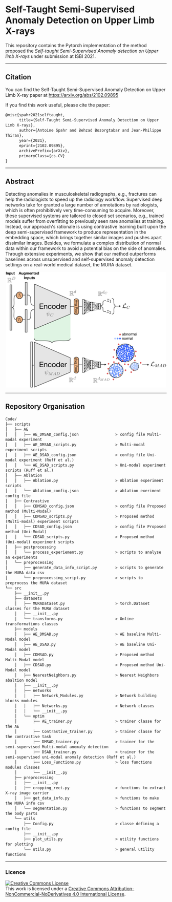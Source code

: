 # Self-Taught Semi-Supervised Anomaly Detection on Upper Limb X-rays

This repository contains the Pytorch implementation of the method proposed  the _Self-taught Semi-Supervised Anomaly detection on Upper limb X-rays_ under submission at ISBI 2021.

____
## Citation
You can find the Self-Taught Semi-Supervised Anomaly Detection on Upper Limb X-ray paper at https://arxiv.org/abs/2102.09895

If you find this work useful, please cite the paper:

```
@misc{spahr2021selftaught,
      title={Self-Taught Semi-Supervised Anomaly Detection on Upper Limb X-rays},
      author={Antoine Spahr and Behzad Bozorgtabar and Jean-Philippe Thiran},
      year={2021},
      eprint={2102.09895},
      archivePrefix={arXiv},
      primaryClass={cs.CV}
}
```
____
## Abstract

Detecting anomalies in musculoskeletal radiographs, e.g., fractures can help the radiologists to speed up the radiology workflow. Supervised deep networks take for granted a large number of annotations by radiologists, which is often prohibitively very time-consuming to acquire. Moreover, these supervised systems are tailored to closed set scenarios, e.g., trained models suffer from overfitting to previously seen rare anomalies at training. Instead, our approach's rationale is using contrastive learning built upon the deep semi-supervised framework to produce representation in the embedding space, which brings together similar images and pushes apart dissimilar images. Besides, we formulate a complex distribution of normal data within our framework to avoid a potential bias on the side of anomalies. Through extensive experiments, we show that our method outperforms baselines across unsupervised and self-supervised anomaly detection settings on a real-world medical dataset, the MURA dataset.

<p align="center">
  <img src="figure/architecture_network_CDMSAD.png" alt="method" width="500"/>
</p>

____
## Repository Organisation
```
Code/
├── scripts                                               
│   ├── AE                                      
│   │   ├── AE_DMSAD_config.json                > config file Multi-modal experiment
│   │   ├── AE_DMSAD_scripts.py                 > Multi-modal experiment scripts
│   │   ├── AE_DSAD_config.json                 > config file Uni-modal experiment (Ruff et al.)
│   │   └── AE_DSAD_scripts.py                  > Uni-modal experiment scripts (Ruff et al.)
│   ├── Ablation
│   │   ├── Ablation.py                         > Ablation experiment scripts         
│   │   └── Ablation_config.json                > ablation exeriment config file
│   ├── Contrastive                             
│   │   ├── CDMSAD_config.json                  > config file Proposed method (Multi-Modal)
│   │   ├── CDMSAD_scripts.py                   > Proposed method (Multi-modal) experiment scripts
│   │   ├── CDSAD_config.json                   > config file Proposed method (Uni-Modal)
│   │   └── CDSAD_scripts.py                    > Proposed method (Uni-modal) experiment scripts
│   ├── postprocessing
│   │   └── process_experiement.py              > scripts to analyse an experiments
│   └── preprocessing
│       ├── generate_data_info_script.py        > scripts to generate the MURA data csv
│       └── preprocessing_script.py             > scripts to preprocess the MURA dataset
└── src
    ├── __init__.py
    ├── datasets
    │   ├── MURADataset.py                      > torch.Dataset classes for the MURA dataset
    │   ├── __init__.py
    │   └── transforms.py                       > Online transformations classes
    ├── models
    │   ├── AE_DMSAD.py                         > AE baseline Multi-Modal model
    │   ├── AE_DSAD.py                          > AE baseline Uni-Modal model
    │   ├── CDMSAD.py                           > Proposed method Multi-Modal model
    │   ├── CDSAD.py                            > Proposed method Uni-Modal model
    │   ├── NearestNeighbors.py                 > Nearest Neighbors abaltion model
    │   ├── __init__.py
    │   ├── networks
    │   │   ├── Network_Modules.py              > Network building blocks modules
    │   │   ├── Networks.py                     > Network classes
    │   │   └── __init__.py
    │   └── optim
    │       ├── AE_trainer.py                   > trainer classe for the AE
    │       ├── Contrastive_trainer.py          > trainer classe for the contrastive task
    │       ├── DMSAD_trainer.py                > trainer for the semi-supervised Multi-modal anomaly detection
    │       ├── DSAD_trainer.py                 > trainer for the semi-supervised uni-modal anomaly detection (Ruff et al.)
    │       ├── Loss_Functions.py               > loss functions modules classes
    │       └── __init__.py
    ├── preprocessing
    │   ├── __init__.py
    │   ├── cropping_rect.py                    > functions to extract X-ray image carrier
    │   ├── get_data_info.py                    > functions to make the MURA info csv
    │   └── segmentation.py                     > functions to segment the body parts
    └── utils
        ├── Config.py                           > classe defining a config file
        ├── __init__.py
        ├── plot_utils.py                       > utility functions for plotting
        └── utils.py                            > general utility functions
```
----
### Licence

<a rel="license" href="http://creativecommons.org/licenses/by-nc-nd/4.0/"><img alt="Creative Commons License" style="border-width:0" src="https://i.creativecommons.org/l/by-nc-nd/4.0/88x31.png" /></a><br />This work is licensed under a <a rel="license" href="http://creativecommons.org/licenses/by-nc-nd/4.0/">Creative Commons Attribution-NonCommercial-NoDerivatives 4.0 International License</a>.

